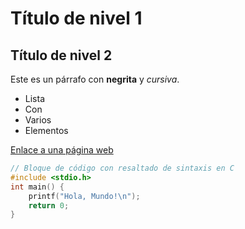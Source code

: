 # Título de nivel 1

## Título de nivel 2

Este es un párrafo con **negrita** y *cursiva*.

- Lista
- Con
- Varios
- Elementos

[Enlace a una página web](https://ejemplo.com)

```c
// Bloque de código con resaltado de sintaxis en C
#include <stdio.h>
int main() {
    printf("Hola, Mundo!\n");
    return 0;
}
```
